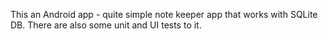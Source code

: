 This an Android app - quite simple note keeper app that works with SQLite DB. There are also some unit and UI tests to it.
